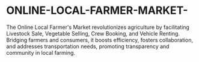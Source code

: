 # ONLINE-LOCAL-FARMER-MARKET-
The Online Local Farmer's Market revolutionizes agriculture by facilitating Livestock Sale, Vegetable Selling, Crew Booking, and Vehicle Renting. Bridging farmers and consumers, it boosts efficiency, fosters collaboration, and addresses transportation needs, promoting transparency and community in local farming.
